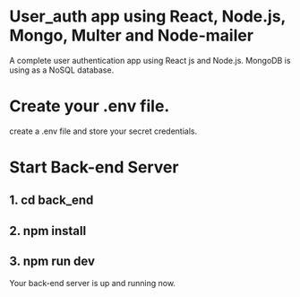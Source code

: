 # User_auth app using React, Node.js, Mongo, Multer and Node-mailer

A complete user authentication app using React js and Node.js.
MongoDB is using as a NoSQL database.

# Create your .env file.
create a .env file and store your secret credentials.

# Start Back-end Server

## 1. cd back_end

## 2. npm install

## 3. npm run dev

Your back-end server is up and running now.
